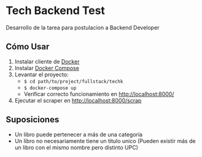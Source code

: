 Tech Backend Test
=======================================

Desarrollo de la tarea para postulacion a Backend Developer

Cómo Usar
------------
1. Instalar cliente de [Docker](https://www.docker.com/)
2. Instalar [Docker Compose](https://docs.docker.com/compose/)
3. Levantar el proyecto:
    * `$ cd path/to/project/fullstack/techk`
    * `$ docker-compose up`
    * Verificar correcto funcionamiento en [http://localhost:8000/](http://localhost:8000/)
4. Ejecutar el scraper en [http://localhost:8000/scrap](http://localhost:8000/scrap)


Suposiciones
-----------

- Un libro puede pertenecer a más de una categoría
- Un libro no necesariamente tiene un titulo unico (Pueden existir más de un libro con el mismo nombre pero distinto UPC)

